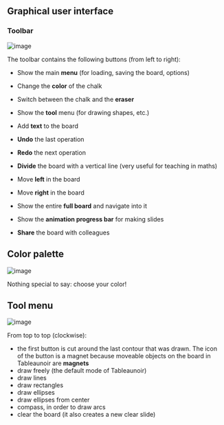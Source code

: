 ## Graphical user interface

### Toolbar

![image](https://user-images.githubusercontent.com/43071857/164407571-769c05ec-b526-4a05-baa2-a59e592fd81a.png)

The toolbar contains the following buttons (from left to right):
- Show the main **menu** (for loading, saving the board, options)
- Change the **color** of the chalk
- Switch between the chalk and the **eraser**
- Show the **tool** menu (for drawing shapes, etc.)
- Add **text** to the board

- **Undo** the last operation
- **Redo** the next operation

- **Divide** the board with a vertical line (very useful for teaching in maths)
- Move **left** in the board
- Move **right** in the board
- Show the entire **full board** and navigate into it
- Show the **animation progress bar** for making slides
- **Share** the board with colleagues


## Color palette

![image](https://user-images.githubusercontent.com/43071857/164413640-f6ff2675-5072-4b84-8c81-c92a6441bed2.png)

Nothing special to say: choose your color!

## Tool menu

![image](https://user-images.githubusercontent.com/43071857/164414542-9b828977-b245-4c5a-878b-366564a0c105.png)

From top to top (clockwise):
- the first button is cut around the last contour that was drawn. The icon of the button is a magnet because moveable objects on the board in Tableaunoir are **magnets**
- draw freely (the default mode of Tableaunoir)
- draw lines
- draw rectangles
- draw ellipses
- draw ellipses from center
- compass, in order to draw arcs
- clear the board (it also creates a new clear slide)
